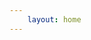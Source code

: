 ```yaml
---
    layout: home
---
```


<script setup>
  import SetPasswordForm from '../components/SetPasswordForm.vue'
</script>

<div style="width: 100%; max-width: 400px; margin: 0 auto; justify-content: center; align-items: center; margin-top: 50px;">
    <SetPasswordForm></SetPasswordForm>
</div>